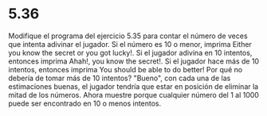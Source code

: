 # 5.36

Modifique el programa del ejercicio 5.35 para contar el número de veces que intenta adivinar el jugador. Si el número es 10 o menor, imprima Either you know the secret or you got lucky!. Si el jugador adivina en 10 intentos, entonces imprima Ahah!, you know the secret!. Si el jugador hace más de 10 intentos, entonces imprima You should be able to do better! Por qué no debería de tomar más de 10 intentos? "Bueno", con cada una de las estimaciones buenas, el jugador tendría que estar en posición de eliminar la mitad de los números. Ahora muestre porque cualquier número del 1 al 1000 puede ser encontrado en 10 o menos intentos.

